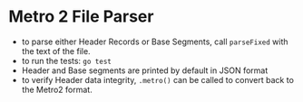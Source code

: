 # Metro 2 File Parser

* to parse either Header Records or Base Segments, call `parseFixed` with the text of the file.
* to run the tests: `go test` 
* Header and Base segments are printed by default in JSON format
* to verify Header data integrity, `.metro()` can be called to convert back to the Metro2 format.
